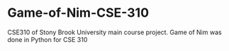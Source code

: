 Game-of-Nim-CSE-310
===================

CSE310 of Stony Brook University main course project. Game of Nim was done in Python for CSE 310
